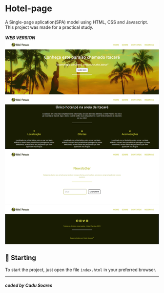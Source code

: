 # Hotel-page
A Single-page aplication(SPA) model using HTML, CSS and Javascript.<br/>
This project was made for a practical study.<br/><br/>
***WEB VERSION***<br/>
<img src="img/header-banner.png" alt="Web Version"/>
<br/>
<img src="img/sobre.png" alt="Web Version"/>
<br/>
<img src="img/newsletter.png" alt="Web Version"/>
<br/>
<img src="img/contacts.png" alt="Web Version"/>
<br/>

## 🚀 Starting

To start the project, just open the file `index.html` in your preferred browser.

---
##### coded by Cadu Soares
